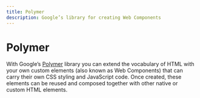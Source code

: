 ```yaml
---
title: Polymer
description: Google’s library for creating Web Components
---
```


# Polymer

With Google’s [Polymer](https://www.polymer-project.org) library you can extend the vocabulary of HTML with your own custom elements (also known as Web Components) that can carry their own CSS styling and JavaScript code. Once created, these elements can be reused and composed together with other native or custom HTML elements.
